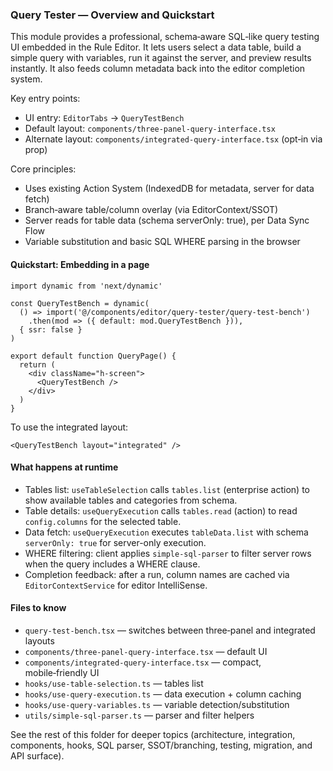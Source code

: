 ### Query Tester — Overview and Quickstart

This module provides a professional, schema‑aware SQL‑like query testing UI embedded in the Rule Editor. It lets users select a data table, build a simple query with variables, run it against the server, and preview results instantly. It also feeds column metadata back into the editor completion system.

Key entry points:
- UI entry: `EditorTabs` → `QueryTestBench`
- Default layout: `components/three-panel-query-interface.tsx`
- Alternate layout: `components/integrated-query-interface.tsx` (opt‑in via prop)

Core principles:
- Uses existing Action System (IndexedDB for metadata, server for data fetch)
- Branch‑aware table/column overlay (via EditorContext/SSOT)
- Server reads for table data (schema serverOnly: true), per Data Sync Flow
- Variable substitution and basic SQL WHERE parsing in the browser

#### Quickstart: Embedding in a page

```tsx
import dynamic from 'next/dynamic'

const QueryTestBench = dynamic(
  () => import('@/components/editor/query-tester/query-test-bench')
    .then(mod => ({ default: mod.QueryTestBench })),
  { ssr: false }
)

export default function QueryPage() {
  return (
    <div className="h-screen">
      <QueryTestBench />
    </div>
  )
}
```

To use the integrated layout:

```tsx
<QueryTestBench layout="integrated" />
```

#### What happens at runtime
- Tables list: `useTableSelection` calls `tables.list` (enterprise action) to show available tables and categories from schema.
- Table details: `useQueryExecution` calls `tables.read` (action) to read `config.columns` for the selected table.
- Data fetch: `useQueryExecution` executes `tableData.list` with schema `serverOnly: true` for server-only execution.
- WHERE filtering: client applies `simple-sql-parser` to filter server rows when the query includes a WHERE clause.
- Completion feedback: after a run, column names are cached via `EditorContextService` for editor IntelliSense.

#### Files to know
- `query-test-bench.tsx` — switches between three‑panel and integrated layouts
- `components/three-panel-query-interface.tsx` — default UI
- `components/integrated-query-interface.tsx` — compact, mobile‑friendly UI
- `hooks/use-table-selection.ts` — tables list
- `hooks/use-query-execution.ts` — data execution + column caching
- `hooks/use-query-variables.ts` — variable detection/substitution
- `utils/simple-sql-parser.ts` — parser and filter helpers

See the rest of this folder for deeper topics (architecture, integration, components, hooks, SQL parser, SSOT/branching, testing, migration, and API surface).


